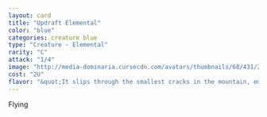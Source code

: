 ```yaml
---
layout: card
title: "Updraft Elemental"
color: "blue"
categories: creature blue
type: "Creature - Elemental"
rarity: "C"
attack: "1/4"
image: "http://media-dominaria.cursecdn.com/avatars/thumbnails/68/431/200/283/635618496363434090.png"
cost: "2U"
flavor: "&quot;It slips through the smallest cracks in the mountain, emerging whole and unfettered. There is nowhere it cannot go, for what can hold back the earth itself?&quot;"
---
```


Flying
